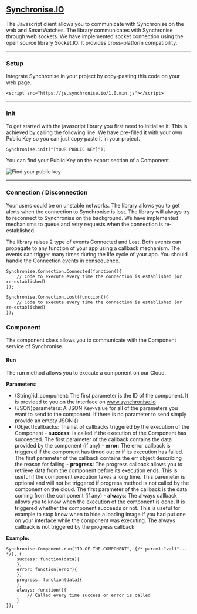 [Synchronise.IO](https://www.synchronise.io)
--------------

The Javascript client allows you to communicate with Synchronise on the web and SmartWatches.
The library communicates with Synchronise through web sockets. We have implemented socket connection using the open source library Socket.IO. It provides cross-platform compatibility.

----------


### Setup

Integrate Synchronise in your project by copy-pasting this code on your web page.
```
<script src="https://js.synchronise.io/1.0.min.js"></script>
```

----------


### Init
To get started with the javascript library you first need to initialise it. This is achieved by calling the following line. We have pre-filled it with your own Public Key so you can just copy paste it in your project.

```
Synchronise.init("[YOUR PUBLIC KEY]");
```    

You can find your Public Key on the export section of a Component.

![Find your public key](https://images.synchronise.io/public_key.png)

----------

### Connection / Disconnection
Your users could be on unstable networks. The library allows you to get alerts when the connection to Synchronise is lost. The library will always try to reconnect to Synchronise on the background. We have implemented mechanisms to queue and retry requests when the connection is re-established.

The library raises 2 type of events Connected and Lost. Both events can propagate to any function of your app using a callback mechanism. The events can trigger many times during the life cycle of your app. You should handle the Connection events in consequence.

```
Synchronise.Connection.Connected(function(){
    // Code to execute every time the connection is established (or re-established)
});
```     

```
Synchronise.Connection.Lost(function(){
    // Code to execute every time the connection is established (or re-established)
});
```    

### Component
The component class allows you to communicate with the Component service of Synchronise.

#### Run
The run method allows you to execute a component on our Cloud.

**Parameters:**

 - (String)id_component: The first parameter is the ID of the component.
   It is provided to you on the interface on www.synchronise.io
 - (JSON)parameters: A JSON Key-value for all of the parameters you want
   to send to the component. If there is no parameter to send simply   
   provide an empty JSON {}
 - (Object)callbacks: The list of callbacks triggered by the execution of the Component
	    - **success**: Is called if the execution of the Component has succeeded. The first parameter of the callback contains the data provided by the component (if any)
	    - **error**: The error callback is triggered if the component has timed out or if its execution has failed. The first parameter of the callback contains the err object describing the reason for failing
        - **progress**: The progress callback allows you to retrieve data from the component before its execution ends. This is useful if the component execution takes a long time. This paremeter is optional and will not be triggered if progress method is not called by the component on the cloud. The first parameter of the callback is the data coming from the component (if any)
        - **always**: The always callback allows you to know when the execution of the component is done. It is triggered whether the component succeeds or not. This is useful for example to stop know when to hide a loading image if you had put one on your interface while the component was executing. The always callback is not triggered by the progress callback

**Example:**
```
Synchronise.Component.run("ID-OF-THE-COMPONENT", {/* param1:"val1"... */}, {
    success: function(data){
    },
    error: function(error){
    },
    progress: function(data){
    },
    always: function(){
	    // Called every time success or error is called
    }
});
```
